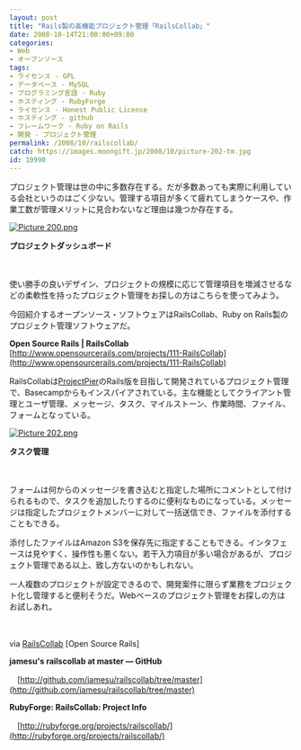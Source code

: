 ```yaml
---
layout: post
title: "Rails製の高機能プロジェクト管理「RailsCollab」"
date: 2008-10-14T21:00:00+09:00
categories:
- Web
- オープンソース
tags: 
- ライセンス - GPL
- データベース - MySQL
- プログラミング言語 - Ruby
- ホスティング - RubyForge
- ライセンス - Honest Public License
- ホスティング - github
- フレームワーク - Ruby on Rails
- 開発 - プロジェクト管理
permalink: /2008/10/railscollab/
catch: https://images.moongift.jp/2008/10/picture-202-tm.jpg
id: 10990
---
```

プロジェクト管理は世の中に多数存在する。だが多数あっても実際に利用している会社というのはごく少ない。管理する項目が多くて疲れてしまうケースや、作業工数が管理メリットに見合わないなど理由は幾つか存在する。

  

[![Picture 200.png](https://images.moongift.jp/2008/10/picture-200-tm.jpg)](https://images.moongift.jp/2008/10/picture-200.png)  
  
**プロジェクトダッシュボード**

  

　

  

使い勝手の良いデザイン、プロジェクトの規模に応じて管理項目を増減させるなどの柔軟性を持ったプロジェクト管理をお探しの方はこちらを使ってみよう。

  

今回紹介するオープンソース・ソフトウェアはRailsCollab、Ruby on Rails製のプロジェクト管理ソフトウェアだ。

  

  

**Open Source Rails | RailsCollab** [http://www.opensourcerails.com/projects/111-RailsCollab](http://www.opensourcerails.com/projects/111-RailsCollab)

  
  
<!--more-->  

RailsCollabは[ProjectPier](http://www.moongift.jp/2007/09/projectpier/)のRails版を目指して開発されているプロジェクト管理で、Basecampからもインスパイアされている。主な機能としてクライアント管理とユーザ管理、メッセージ、タスク、マイルストーン、作業時間、ファイル、フォームとなっている。

  

[![Picture 202.png](https://images.moongift.jp/2008/10/picture-202-tm.jpg)](https://images.moongift.jp/2008/10/picture-202.png)  
  
**タスク管理**

  

　

  

フォームは何からのメッセージを書き込むと指定した場所にコメントとして付けられるもので、タスクを追加したりするのに便利なものになっている。メッセージは指定したプロジェクトメンバーに対して一括送信でき、ファイルを添付することもできる。

  

添付したファイルはAmazon S3を保存先に指定することもできる。インタフェースは見やすく、操作性も悪くない。若干入力項目が多い場合があるが、プロジェクト管理である以上、致し方ないのかもしれない。

  

一人複数のプロジェクトが設定できるので、開発案件に限らず業務をプロジェクト化し管理すると便利そうだ。Webベースのプロジェクト管理をお探しの方はお試しあれ。

  

　

  

via [RailsCollab](http://www.opensourcerails.com/projects/111-RailsCollab) [Open Source Rails]

  

**jamesu's railscollab at master — GitHub**  
  
　[http://github.com/jamesu/railscollab/tree/master](http://github.com/jamesu/railscollab/tree/master)

  

**RubyForge: RailsCollab: Project Info**  
  
　[http://rubyforge.org/projects/railscollab/](http://rubyforge.org/projects/railscollab/)

  
